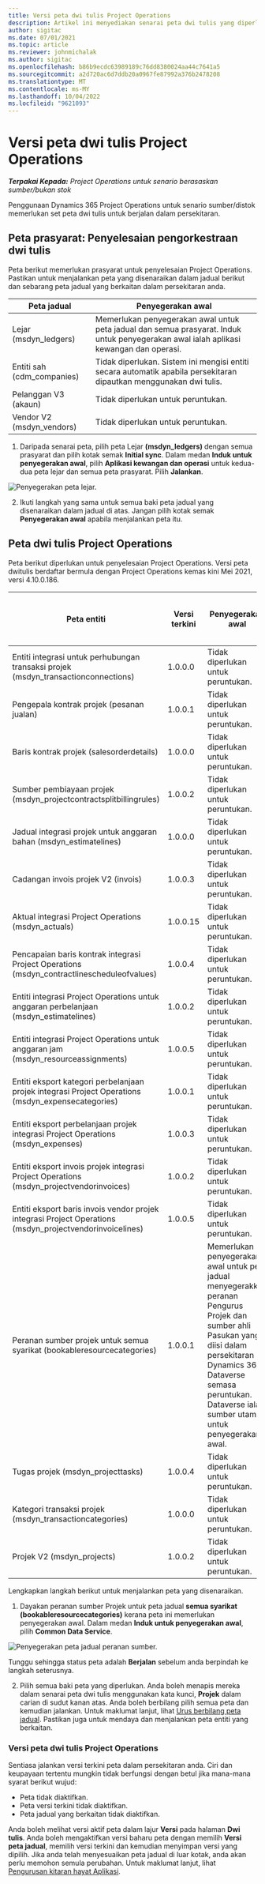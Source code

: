 ```yaml
---
title: Versi peta dwi tulis Project Operations
description: Artikel ini menyediakan senarai peta dwi tulis yang diperlukan untuk Dynamics 365 Project Operations.
author: sigitac
ms.date: 07/01/2021
ms.topic: article
ms.reviewer: johnmichalak
ms.author: sigitac
ms.openlocfilehash: b86b9ecdc63989189c76dd8380024aa44c7641a5
ms.sourcegitcommit: a2d720ac6d7ddb20a0967fe87992a376b2478208
ms.translationtype: MT
ms.contentlocale: ms-MY
ms.lasthandoff: 10/04/2022
ms.locfileid: "9621093"
---
```

# <a name="project-operations-dual-write-map-versions"></a>Versi peta dwi tulis Project Operations

_**Terpakai Kepada:** Project Operations untuk senario berasaskan sumber/bukan stok_

Penggunaan Dynamics 365 Project Operations untuk senario sumber/distok memerlukan set peta dwi tulis untuk berjalan dalam persekitaran. 

## <a name="prerequisite-maps-dual-write-orchestration-solution"></a>Peta prasyarat: Penyelesaian pengorkestraan dwi tulis

Peta berikut memerlukan prasyarat untuk penyelesaian Project Operations. Pastikan untuk menjalankan peta yang disenaraikan dalam jadual berikut dan sebarang peta jadual yang berkaitan dalam persekitaran anda.

| Peta jadual | Penyegerakan awal |
| --- | --- |
| Lejar (msdyn_ledgers) | Memerlukan penyegerakan awal untuk peta jadual dan semua prasyarat. Induk untuk penyegerakan awal ialah aplikasi kewangan dan operasi. |
| Entiti sah (cdm_companies) | Tidak diperlukan. Sistem ini mengisi entiti secara automatik apabila persekitaran dipautkan menggunakan dwi tulis. |
| Pelanggan V3 (akaun) | Tidak diperlukan untuk peruntukan. |
| Vendor V2 (msdyn_vendors) | Tidak diperlukan untuk peruntukan. |

1. Daripada senarai peta, pilih peta Lejar **(msdyn\_ledgers)** dengan semua prasyarat dan pilih kotak semak **Initial sync**. Dalam medan **Induk untuk penyegerakan awal**, pilih **Aplikasi kewangan dan operasi** untuk kedua-dua peta lejar dan semua peta prasyarat. Pilih **Jalankan**.

![Penyegerakan peta lejar.](media/DW6.png)

2. Ikuti langkah yang sama untuk semua baki peta jadual yang disenaraikan dalam jadual di atas. Jangan pilih kotak semak **Penyegerakan awal** apabila menjalankan peta itu.

## <a name="project-operations-dual-write-maps"></a>Peta dwi tulis Project Operations

Peta berikut diperlukan untuk penyelesaian Project Operations. Versi peta dwitulis berdaftar bermula dengan Project Operations kemas kini Mei 2021, versi 4.10.0.186.

| Peta entiti | Versi terkini | Penyegerakan awal | Versi Dynamics 365 Finance diperlukan |
| --- | --- | --- | --- |
| Entiti integrasi untuk perhubungan transaksi projek (msdyn\_transactionconnections) | 1.0.0.0 | Tidak diperlukan untuk peruntukan. ||
| Pengepala kontrak projek (pesanan jualan) | 1.0.0.1 | Tidak diperlukan untuk peruntukan. ||
| Baris kontrak projek (salesorderdetails) | 1.0.0.0 | Tidak diperlukan untuk peruntukan. ||
| Sumber pembiayaan projek (msdyn_projectcontractsplitbillingrules) | 1.0.0.2 | Tidak diperlukan untuk peruntukan. ||
| Jadual integrasi projek untuk anggaran bahan (msdyn\_estimatelines) | 1.0.0.0 | Tidak diperlukan untuk peruntukan. ||
| Cadangan invois projek V2 (invois) | 1.0.0.3 | Tidak diperlukan untuk peruntukan. ||
| Aktual integrasi Project Operations (msdyn_actuals) | 1.0.0.15 | Tidak diperlukan untuk peruntukan. |10.0.29 atau lebih baharu|
| Pencapaian baris kontrak integrasi Project Operations (msdyn_contractlinescheduleofvalues) | 1.0.0.4 | Tidak diperlukan untuk peruntukan. ||
| Entiti integrasi Project Operations untuk anggaran perbelanjaan (msdyn_estimatelines) | 1.0.0.2 | Tidak diperlukan untuk peruntukan. ||
| Entiti integrasi Project Operations untuk anggaran jam (msdyn_resourceassignments) | 1.0.0.5 | Tidak diperlukan untuk peruntukan. ||
| Entiti eksport kategori perbelanjaan projek integrasi Project Operations (msdyn_expensecategories) | 1.0.0.1 | Tidak diperlukan untuk peruntukan. ||
| Entiti eksport perbelanjaan projek integrasi Project Operations (msdyn_expenses) | 1.0.0.3 | Tidak diperlukan untuk peruntukan. ||
| Entiti eksport invois projek integrasi Project Operations (msdyn_projectvendorinvoices) | 1.0.0.2 | Tidak diperlukan untuk peruntukan. |10.0.29 atau lebih baharu|
| Entiti eksport baris invois vendor projek integrasi Project Operations (msdyn_projectvendorinvoicelines) | 1.0.0.5 | Tidak diperlukan untuk peruntukan. | 10.0.29 atau lebih baharu |
| Peranan sumber projek untuk semua syarikat (bookableresourcecategories) | 1.0.0.1 | Memerlukan penyegerakan awal untuk peta jadual menyegerakkan peranan Pengurus Projek dan sumber ahli Pasukan yang diisi dalam persekitaran Dynamics 365 Dataverse semasa peruntukan. Dataverse ialah sumber utama untuk penyegerakan awal. ||
| Tugas projek (msdyn_projecttasks) | 1.0.0.4 | Tidak diperlukan untuk peruntukan. ||
| Kategori transaksi projek (msdyn_transactioncategories) | 1.0.0.0 | Tidak diperlukan untuk peruntukan. ||
| Projek V2 (msdyn_projects) | 1.0.0.2 | Tidak diperlukan untuk peruntukan. ||

Lengkapkan langkah berikut untuk menjalankan peta yang disenaraikan.

1. Dayakan peranan sumber Projek untuk peta jadual **semua syarikat (bookableresourcecategories)** kerana peta ini memerlukan penyegerakan awal. Dalam medan **Induk untuk penyegerakan awal**, pilih **Common Data Service**. 

 ![Penyegerakan peta jadual peranan sumber.](media/6ResourceInitialSync.jpg)

 Tunggu sehingga status peta adalah **Berjalan** sebelum anda berpindah ke langkah seterusnya.

2. Pilih semua baki peta yang diperlukan. Anda boleh menapis mereka dalam senarai peta dwi tulis menggunakan kata kunci, **Projek** dalam carian di sudut kanan atas. Anda boleh berbilang pilih semua peta dan kemudian jalankan. Untuk maklumat lanjut, lihat [Urus berbilang peta jadual](/dynamics365/fin-ops-core/dev-itpro/data-entities/dual-write/multiple-entity-maps). Pastikan juga untuk mendaya dan menjalankan peta entiti yang berkaitan.

### <a name="project-operations-dual-write-map-versions"></a>Versi peta dwi tulis Project Operations

Sentiasa jalankan versi terkini peta dalam persekitaran anda. Ciri dan keupayaan tertentu mungkin tidak berfungsi dengan betul jika mana-mana syarat berikut wujud:

- Peta tidak diaktifkan.
- Peta versi terkini tidak diaktifkan. 
- Peta jadual yang berkaitan tidak diaktifkan.

Anda boleh melihat versi aktif peta dalam lajur **Versi** pada halaman **Dwi tulis**. Anda boleh mengaktifkan versi baharu peta dengan memilih **Versi peta jadual**, memilih versi terkini dan kemudian menyimpan versi yang dipilih. Jika anda telah menyesuaikan peta jadual di luar kotak, anda akan perlu memohon semula perubahan. Untuk maklumat lanjut, lihat [Pengurusan kitaran hayat Aplikasi](/dynamics365/fin-ops-core/dev-itpro/data-entities/dual-write/app-lifecycle-management).
